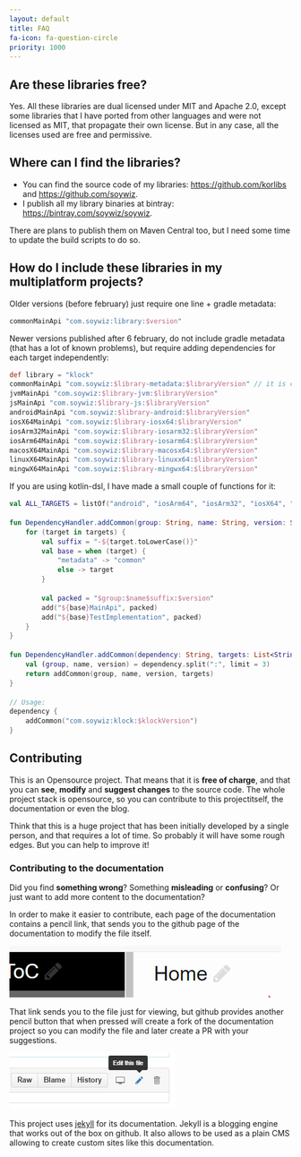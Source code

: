 ```yaml
---
layout: default
title: FAQ
fa-icon: fa-question-circle
priority: 1000
---
```


## Are these libraries free?

Yes. All these libraries are dual licensed under MIT and Apache 2.0, except some libraries that I have ported from other languages and were not licensed as MIT, that propagate their own license. But in any case, all the licenses used are free and permissive.

## Where can I find the libraries?

* You can find the source code of my libraries: <https://github.com/korlibs> and <https://github.com/soywiz>.
* I publish all my library binaries at bintray: <https://bintray.com/soywiz/soywiz>.

There are plans to publish them on Maven Central too, but I need some time to update the build scripts to do so.

## How do I include these libraries in my multiplatform projects?

Older versions (before february) just require one line + gradle metadata:

```groovy
commonMainApi "com.soywiz:library:$version"
```

Newer versions published after 6 february, do not include gradle metadata (that has a lot of known problems), but require adding dependencies for each target independently:

```groovy
def library = "klock"
commonMainApi "com.soywiz:$library-metadata:$libraryVersion" // it is common on the left, and -metadata on the right
jvmMainApi "com.soywiz:$library-jvm:$libraryVersion"
jsMainApi "com.soywiz:$library-js:$libraryVersion"
androidMainApi "com.soywiz:$library-android:$libraryVersion"
iosX64MainApi "com.soywiz:$library-iosx64:$libraryVersion"
iosArm32MainApi "com.soywiz:$library-iosarm32:$libraryVersion"
iosArm64MainApi "com.soywiz:$library-iosarm64:$libraryVersion"
macosX64MainApi "com.soywiz:$library-macosx64:$libraryVersion"
linuxX64MainApi "com.soywiz:$library-linuxx64:$libraryVersion"
mingwX64MainApi "com.soywiz:$library-mingwx64:$libraryVersion"
```

If you are using kotlin-dsl, I have made a small couple of functions for it:

```kotlin
val ALL_TARGETS = listOf("android", "iosArm64", "iosArm32", "iosX64", "js", "jvm", "linuxX64", "macosX64", "mingwX64", "metadata")

fun DependencyHandler.addCommon(group: String, name: String, version: String, targets: List<String> = ALL_TARGETS) {
    for (target in targets) {
        val suffix = "-${target.toLowerCase()}"
        val base = when (target) {
            "metadata" -> "common"
            else -> target
        }

        val packed = "$group:$name$suffix:$version"
        add("${base}MainApi", packed)
        add("${base}TestImplementation", packed)
    }
}

fun DependencyHandler.addCommon(dependency: String, targets: List<String> = ALL_TARGETS) {
    val (group, name, version) = dependency.split(":", limit = 3)
    return addCommon(group, name, version, targets)
}

// Usage:
dependency {
    addCommon("com.soywiz:klock:$klockVersion")
}
```

## Contributing

This is an Opensource project.
That means that it is **free of charge**, and that you can **see**, **modify** and **suggest changes** to the source code.
The whole project stack is opensource, so you can contribute to this projectitself, the documentation or even the blog.

Think that this is a huge project that has been initially developed by a single person, and that requires a lot of time.
So probably it will have some rough edges. But you can help to improve it!

### Contributing to the documentation

Did you find **something wrong**? Something **misleading** or **confusing**? Or just want to add more content to the documentation?

In order to make it easier to contribute, each page of the documentation contains a pencil link, that sends you to the github page of the documentation to modify the file itself.

![](/faq/contributing/doc_pencil_button.png)

That link sends you to the file just for viewing, but github provides another pencil button that when pressed will create a fork of the documentation project so you can modify the file and later create a PR with your suggestions.

![](/faq/contributing/github_edit_this_page.png)

This project uses [jekyll](https://jekyllrb.com/) for its documentation.
Jekyll is a blogging engine that works out of the box on github.
It also allows to be used as a plain CMS allowing to create custom sites
like this documentation.
